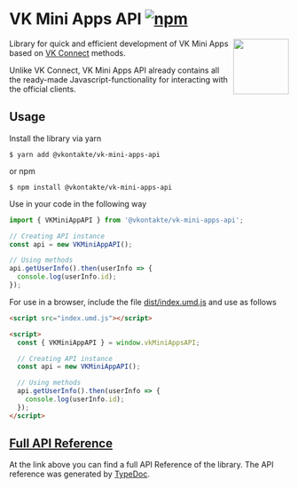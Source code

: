 [npm]: https://img.shields.io/npm/v/@vkontakte/vk-mini-apps-api.svg
[npm-url]: https://npmjs.com/package/@vkontakte/vk-mini-apps-api

# VK Mini Apps API [![npm][npm]][npm-url]

<img width="100" height="100" src="https://avatars3.githubusercontent.com/u/1478241?s=200&v=4" align="right">

Library for quick and efficient development of VK Mini Apps based on [VK Connect](https://github.com/vkcom/vk-connect) methods.

Unlike VK Connect, VK Mini Apps API already contains all the ready-made Javascript-functionality for interacting with the official clients.

## Usage

Install the library via yarn

```
$ yarn add @vkontakte/vk-mini-apps-api
```

or npm

```
$ npm install @vkontakte/vk-mini-apps-api
```

Use in your code in the following way

```javascript
import { VKMiniAppAPI } from '@vkontakte/vk-mini-apps-api';

// Creating API instance
const api = new VKMiniAppAPI();

// Using methods
api.getUserInfo().then(userInfo => {
  console.log(userInfo.id);
});
```

For use in a browser, include the file [dist/index.umd.js](http://unpkg.com/@vkontakte/vk-mini-apps-api/dist/index.umd.js) and use as follows

```html
<script src="index.umd.js"></script>

<script>
  const { VKMiniAppAPI } = window.vkMiniAppsAPI;

  // Creating API instance
  const api = new VKMiniAppAPI();

  // Using methods
  api.getUserInfo().then(userInfo => {
    console.log(userInfo.id);
  });
</script>
```

## [Full API Reference](./docs/classes/vkminiappapi.md)

At the link above you can find a full API Reference of the library. The API reference was generated by [TypeDoc](https://github.com/TypeStrong/typedoc).

